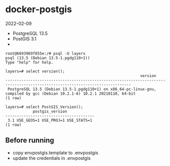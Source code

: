 # docker-postgis

2022-02-09
- PostgreSQL 13.5
- PostGIS 3.1
- 
```
root@6693969f855e:/# psql -U layers
psql (13.5 (Debian 13.5-1.pgdg110+1))
Type "help" for help.

layers=# select version();
                                                           version                                                           
-----------------------------------------------------------------------------------------------------------------------------
 PostgreSQL 13.5 (Debian 13.5-1.pgdg110+1) on x86_64-pc-linux-gnu, compiled by gcc (Debian 10.2.1-6) 10.2.1 20210110, 64-bit
(1 row)

layers=# select PostGIS_Version();
            postgis_version            
---------------------------------------
 3.1 USE_GEOS=1 USE_PROJ=1 USE_STATS=1
(1 row)

```
## Before running 
- copy envpostgis.template  to .envpostgis
- update the credentials in .envpostgis
